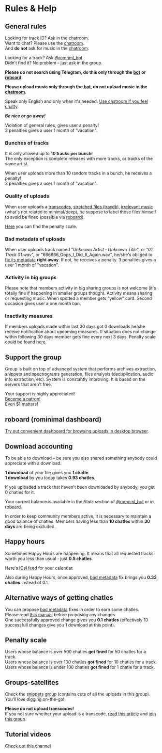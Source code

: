 # Rules & Help

## General rules

Looking for track ID? Ask in the [chatroom](https://t.me/romnml).  
Want to chat? Please use the [chatroom](https://t.me/romnml).  
And **do not** ask for music in the [chatroom](https://t.me/romnml).

Looking for a track? Ask [@romnml\_bot](https://t.me/romnml_bot)  
Didn't find it? No problem – just ask in the group.

**Please do not search using Telegram, do this only through the** [**bot**](https://t.me/romnml_bot) **or** [**roboard**](https://roboard.rv7.ru/)**.**

**Please upload music only through the** [**bot**](https://t.me/romnml_bot)**, do not upload music in the** [**chatroom**](https://t.me/romnml)**.**

Speak only English and only when it's needed. [Use chatroom if you feel chatty](https://t.me/romnml).

_**Be nice or go away!**_

Violation of general rules, gives user a penalty!  
3 penalties gives a user 1 month of "vacation".

### Bunches of tracks

It is only allowed up to **10 tracks per bunch**!  
The only exception is complete releases with more tracks, or tracks of the same artist.

When user uploads more than 10 random tracks in a bunch, he receives a penalty!  
3 penalties gives a user 1 month of "vacation".

### Quality of uploads

When user uploads a [transcodes](transcodes-and-spectral-analysis/#transcodes), [stretched files \(traxdb\)](how-to-fill-in-upload-with-correct-meta-data/labeling-uploads.md#stretched), [irrelevant music](https://romnml.rv7.ru/?irrelevant=true) \(what's not related to minimal/deep\), he suppose to label these files himself to avoid be fined \(possible via [roboard](https://roboard.rv7.ru/)\).

[Here](./#penalty-scale) you can find the penalty scale. 

### Bad metadata of uploads

When user uploads track named "_Unknown Artist - Unknown Title_", or "_01. Track 01.wav_", or "666666\_Oops\_I\_Did\_It\_Again.wav", he/she's obliged to [fix its metadata](how-to-fill-in-upload-with-correct-meta-data/) **right away**. If not, he receives a penalty. 3 penalties gives a user 1 month of "vacation".

### Activity in big groups

Please note that members activity in big sharing groups is not welcome \(it's totally fine if happening in smaller groups though\). Activity means sharing or requesting music. When spotted a member gets "yellow" card. Second occasion gives user a one month ban.

### Inactivity measures

If members uploads made within last 30 days got 0 downloads he/she receive notification about upcoming measures. If situation does not change within following 30 days member gets fine every next 3 days. Penalty scale could be found [here](./#penalty-scale).

## Support the group

Group is built on top of advanced system that performs archives extraction, snippets and spectrograms generation, files analysis \(deduplication, audio info extraction, etc\). System is constantly improving. It is based on the servers that aren't free.

Your support is highly appreciated!  
[Become a patron!](https://patreon.com/rominimal)  
Even $1 matters!

## roboard \(rominimal dashboard\)

[Try out convenient dashboard for browsing uploads in desktop browser](https://roboard.rv7.ru/).

## Download accounting

To be able to download – be sure you also shared something anybody could appreciate with a download.

**1 download** of your file gives you **1 chatle**.  
**1 download** by you today takes **0.93 chatles**.

If you uploaded a track that haven't been downloaded by anybody, you get 0 chatles for it.

Your current balance is available in the _Stats_ section of [@romnml\_bot](https://t.me/romnml_bot) or in [roboard](https://romnml.rv7.ru/).

In order to keep community members active, it is necessary to maintain a good balance of chatles. Members having less than **10 chatles** within **30 days** are being excluded.

## Happy hours

Sometimes Happy Hours are happening. It means that all requested tracks worth you less than usual - just **0.5 chatles**.

Here's [iCal feed](https://shorturl.at/vAW48) for your calendar.

Also during Happy Hours, once approved, [bad metadata](https://romnml.rv7.ru/?badTagged=true) fix brings you **0.33 chatles** instead of 0.1.

## Alternative ways of getting chatles

You can propose [bad metadata](https://romnml.rv7.ru/?badTagged=true) fixes in order to earn some chatles.  
Please read [this manual](how-to-fill-in-upload-with-correct-meta-data/) before proposing any changes.  
One successfully approved change gives you **0.1 chatles** \(effectively 10 successfull changes give you 1 download at this point\).

## Penalty scale

Users whose balance is over 500 chatles **got fined** for 50 chatles for a track.  
Users whose balance is over 100 chatles **got fined** for 10 chatles for a track.  
Users whose balance is under 100 chatles **got fined** for 1 chatle for a track.

## Groups-satellites

Check the [snippets group](https://t.me/joinchat/ATDwrEYkooRWtBoXRRFp8Q) \(contains cuts of all the uploads in this group\).  
You'll love digging on-the-go!

**Please do not upload transcodes!**  
If you not sure whether your upload is a transcode, [read this article](transcodes-and-spectral-analysis/) and [join this group](https://t.me/joinchat/ATDwrFDxDvSammrC82ihrg).

## Tutorial videos

[Check out this channel](https://t.me/joinchat/AAAAAFdd1a1IiM9jHyWDsw)

